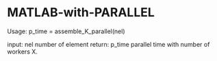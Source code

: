 # MATLAB-with-PARALLEL

Usage:    p_time = assemble_K_parallel(nel)

input:    nel number of element
return:   p_time parallel time with number of workers X.
